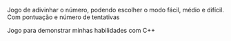 Jogo de adivinhar o número, podendo escolher o modo fácil, médio e difícil.
Com pontuação e número de tentativas

Jogo para demonstrar minhas habilidades com C++
